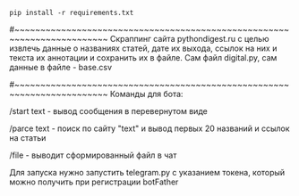 ```
pip install -r requirements.txt

```

#~~~~~~~~~~~~~~~~~~~~~~~~~~~~~~~~~~~~~~~~~~~~~~~~~~~~~~~~~~~~~~~~~~~~~~~~
Скраппинг сайта pythondigest.ru с целью извлечь данные о названиях статей,
дате их выхода, ссылок на них и текста их аннотации и сохранить их в файле.
Сам файл digital.py, сам данные в файле - base.csv

#~~~~~~~~~~~~~~~~~~~~~~~~~~~~~~~~~~~~~~~~~~~~~~~~~~~~~~~~~~~~~~~~~~~~~~~~
Команды для бота:

 /start text - вывод сообщения в перевернутом виде

 /parce text - поиск по сайту "text" и вывод первых 20 названий и  ссылок на статьи

 /file - выводит сформированный файл в чат

Для запуска нужно запустить telegram.py с указанием токена,
который можно получить при регистрации botFather
